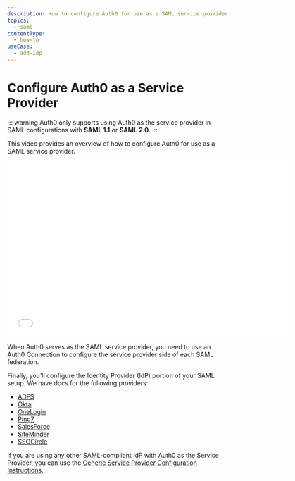 ```yaml
---
description: How to configure Auth0 for use as a SAML service provider
topics:
  - saml
contentType:
  - how-to
useCase:
  - add-idp
---
```


# Configure Auth0 as a Service Provider

::: warning
Auth0 only supports using Auth0 as the service provider in SAML configurations with **SAML 1.1** or **SAML 2.0**.
:::

This video provides an overview of how to configure Auth0 for use as a SAML service provider.

<iframe src="//fast.wistia.net/embed/iframe/2xrll0d056" frameborder="0" scrolling="no" class="wistia_embed" name="wistia_embed" allowfullscreen width="640" height="400"></iframe>
<script src="//fast.wistia.net/assets/external/E-v1.js" async></script>

When Auth0 serves as the SAML service provider, you need to use an Auth0 Connection to configure the service provider side of each SAML federation.

Finally, you'll configure the Identity Provider (IdP) portion of your SAML setup. We have docs for the following providers:

* [ADFS](/adfs)
* [Okta](/okta)
* [OneLogin](/onelogin)
* [Ping7](/ping7)
* [SalesForce](/saml/identity-providers/salesforce)
* [SiteMinder](/siteminder)
* [SSOCircle](/ssocircle)

If you are using any other SAML-compliant IdP with Auth0 as the Service Provider, you can use the [Generic Service Provider Configuration Instructions](/saml-sp-generic).

